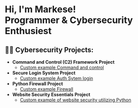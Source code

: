 <h1>Hi, I'm Markese! <br/>Programmer</a> & Cybersecurity Enthusiest</a>

<h2>👨‍💻 Cybersecurity Projects:</h2>

- <b>Command and Control (C2) Framework Project</b>
  - [Custom example Command and control](https://github.com/......iouiuoiyuio)
- <b>Secure Login System Project</b>
  - [Custom example Auth Sytem login](https://github.com/.........u8huihuyhyy) 
- <b>Python Firewall Project</b>
  - [Custom example Firewall](https://github.com/.....877yyuyuy)
- <b>Website Security Essentials Project</b>
  - [Custom example of website security utilizing Python](https://github.com/.......hhuhuhu)
  
